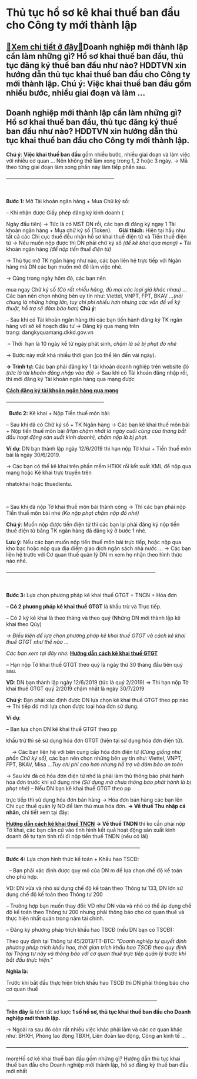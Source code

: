 Thủ tục hồ sơ kê khai thuế ban đầu cho Công ty mới thành lập
============================================================

[:gift:Xem chi tiết ở đây:gift:](https://hddtvn.com/thu-tuc-ho-so-ke-khai-thue-ban-dau-cho-cong-ty-moi-thanh-lap/)Doanh nghiệp mới thành lập cần làm những gì? Hồ sơ khai thuế ban đầu, thủ tục đăng ký thuế ban đầu như nào? HDDTVN xin hướng dẫn thủ tục khai thuế ban đầu cho Công ty mới thành lập. Chú ý: Việc khai thuế ban đầu gồm nhiều bước, nhiều giai đoạn và làm …
------------------------------------------------------------------------------------------------------------------------------------------------------------------------------------------------------------------------------------------------------------



Doanh nghiệp mới thành lập cần làm những gì? Hồ sơ khai thuế ban đầu, thủ tục đăng ký thuế ban đầu như nào? HDDTVN xin hướng dẫn thủ tục khai thuế ban đầu cho Công ty mới thành lập.
---------------------------------------------------------------------------------------------------------------------------------------------------------------------------------------


**Chú ý**: **Việc khai thuế ban đầu** gồm nhiều bước, nhiều giai đoạn và làm việc với nhiều cơ quan … Nên không thể làm xong trong 1, 2 hoặc 3 ngày. -> Mã theo từng giai đoạn làm xong phần này làm tiếp phần sau.



—————————————————————  

  

**Bước 1:** Mở Tài khoản ngân hàng + Mua Chữ ký số:


 – Khi nhận được Giấy phép đăng ký kinh doanh (

Ngày đầu tiên) -> Tức là có MST DN rồi, các bạn đi đăng ký ngay 1 Tài khoản ngân hàng + Mua chữ ký số (Token).
     **Giải thích:** Hiện tại hầu như tất cả các Chi cục thuế đều nhận hồ sơ khai thuế điện tử và Tiền thuế điện tử -> Nếu muốn nộp được thì DN phải chữ ký số *(để kê khai qua mạng)* + Tài khoản ngân hàng *(để nộp tiền thuế điện tử)*


 -> Thủ tục mở TK ngân hàng như nào, các bạn liên hệ trực tiếp với Ngân hàng mà DN các bạn muốn mở để làm việc nhé.


 -> Cũng trong ngày hôm đó, các bạn nên 

mua ngay Chữ ký số *(Có rất nhiều hãng, đủ mọi các loại giá khác nhau) .*.. Các bạn nên chọn những bên uy tín như: Viettel, VNPT, FPT, BKAV …*(nói chung là những hãng lớn, tuy chi phí nhiều hơn nhưng các vấn đề về kỹ thuật, hỗ trợ sẽ đảm bảo hơn)*
**Chú ý**:   

– Sau khi có Tài khoản ngân hàng thì các bạn tiến hành đăng ký TK ngân hàng với sở kế hoạch đầu tư -> Đăng ký qua mạng trên trang: dangkyquamang.dkkd.gov.vn  

 – Thời  hạn là 10 ngày kể từ ngày phát sinh, *chậm là sẽ bị phạt đó nhé*   

 -> Bước này mất khá nhiều thời gian (có thể lên đến vài ngày).  

**-> Trình tự:** Các bạn phải đăng ký 1 tài khoản doanh nghiệp trên website đó *(tức là tài khoản đăng nhập vào đó)* -> Sau khi có Tài khoản đăng nhập rồi, thì mới đăng ký Tài khoản ngân hàng qua mạng được



**[Cách đăng ký tài khoản ngân hàng qua mạng](https://www.youtube.com/watch?v=e2-GEphanjU "cách đăng ký tài khoản ngân hàng qua mạng")**



  

———————————————————  

  
**Bước 2:** Kê khai + Nộp Tiền thuế môn bài:


– Sau khi đã có Chữ ký số + TK Ngân hàng -> Các bạn kê khai thuế môn bài + Nộp tiền thuế môn bài *(Hạn chậm nhất là ngày cuối cùng của tháng bắt đầu hoạt động sản xuất kinh doanh), chậm nộp là bị phạt.*  

**Ví dụ**: DN bạn thành lập ngày 12/6/2019 thì hạn nộp Tờ khai + Tiền thuế môn bài là ngày 30/6/2019.


-> Các bạn có thể kê khai trên phần mềm HTKK rồi kết xuất XML để nộp qua mạng hoặc Kê khai trực truyến trên 

nhatokhai hoặc thuedientu.



  



– Sau khi đã nộp Tờ khai thuế môn bài thành công -> Thì các bạn phải nộp Tiền thuế môn bài nhé *(Ko nộp phạt chậm nộp đó nhé)*  

**Chú ý**: Muốn nộp được tiền điện tử thì các bạn lại phải đăng ký nộp tiền thuế điện tử bằng TK ngân hàng đã đăng ký ở bước 1 nhé.







  

**Lưu ý:** Nếu các bạn muốn nộp tiền thuế môn bài trực tiếp, hoặc nộp qua kho bạc hoặc nộp qua địa điểm giao dịch ngân sách nhà nước … -> Các bạn liên hệ trước với Cơ quan thuế quản lý DN m xem họ nhận theo hình thức nào nhé.



  

 —————————————————————————————  

  


**Bước 3:** Lựa chọn phương pháp kê khai thuế GTGT + TNCN + Hóa đơn


**– Có 2 phương pháp kê khai thuế GTGT** là khấu trừ và Trực tiếp.  

– Có 2 kỳ kê khai là theo tháng và theo quý (Những DN mới thành lập kê khai theo Qúy)



*-> Điều kiện để lựa chọn phương pháp kê khai thuế GTGT và cách kê khai thuế GTGT như thế nào …*

*Các bạn xem tại đây nhé:* **[Hướng dẫn cách kê khai thuế GTGT](# "hướng dẫn cách kê khai thuế GTGT")**

– Hạn nộp Tờ khai thuế GTGT theo quý là ngày thứ 30 tháng đầu tiên quý sau.  

**VD**: DN bạn thành lập ngày 12/6/2019 (tức là quý 2/2019) => Thì hạn nộp Tờ khai thuế GTGT quý 2/2019 chậm nhất là ngày 30/7/2019


**Chú ý**: Bạn phải xác định được DN lựa chọn kê khai thuế GTGT theo pp nào -> Thì tiếp đó mới lựa chọn được loại hóa đơn sử dụng.


**Ví dụ**:   

– Bạn lựa chọn DN kê khai thuế GTGT theo pp 

khấu trừ thì sẽ sử dụng hóa đơn GTGT (hiện tại sử dụng hóa đơn điện tử).  

    -> Các bạn liên hệ với bên cung cấp hóa đơn điện tử *(Cũng giống như phần Chữ ký số),* các bạn nên chọn những bên uy tín như: Viettel, VNPT, FPT, BKAV, Misa …*Tuy chi phí cao hơn nhưng hỗ trợ và đảm bảo an toàn*  

-> Sau khi đã có hóa đơn điện tử nhớ là phải làm thủ thông báo phát hành hóa đơn trước khi sử dụng nhé *(Sử dụng mà chưa thông báo phát hành là bị phạt nhé)*
– Nếu DN bạn kê khai thuế GTGT theo pp 

trực tiếp thì sử dụng hóa đơn bán hàng -> Hóa đơn bán hàng các bạn lên Chi cục thuế quản lý ND để làm thủ mua hóa đơn.
**-> Về thuế Thu nhập cá nhân,** chi tiết xem tại đây: 

**[Hướng dẫn cách kê khai thuế TNCN](# "hướng dẫn cách kê khai thuế TNCN")**
**-> Về thuế TNDN** thì ko cần phải nộp Tờ khai, các bạn căn cứ vào tình hình kết quả hoạt động sản xuất kinh doanh để tự tạm tính rồi đi nộp tiền thuế TNDN (nếu có lãi)



  

——————————————————————————

  

**Bước 4:** Lựa chọn hình thức kế toán + Khấu hao TSCĐ:  

  
– Bạn phải xác định được quy mô của DN m để lựa chọn chế độ kế toán cho phù hợp.


VD: DN vừa và nhỏ sử dụng chế độ kế toán theo Thông tư 133, DN lớn sử dụng chế độ kế toán theo Thông tư 200



– Trường hợp bạn muốn thay đổi: VD như DN vừa và nhỏ có thể áp dụng chế độ kế toán theo Thông tư 200 nhưng phải thông báo cho cơ quan thuế và thực hiện nhất quán trong năm tài chính.





– Đăng ký phương pháp trích khấu hao TSCĐ (nếu DN bạn có TSCĐ):   

Theo quy định tại Thông tư 45/2013/TT-BTC: “*Doanh nghiệp tự quyết định phương pháp trích khấu hao, thời gian trích khấu hao TSCĐ theo quy định tại Thông tư này và thông báo với cơ quan thuế trực tiếp quản lý trước khi bắt đầu thực hiện.”*


**Nghĩa là:** 

Trước khi bắt đầu thực hiện trích khấu hao TSCĐ thì DN phải thông báo cho cơ quan thuế



  

 —————————————————————————————

  

**Trên đây** là tóm tắt sơ lược **1 số hồ sơ, thủ tục khai thuế ban đầu cho Doanh nghiệp mới thành lập.**  

 -> Ngoài ra sau đó còn rất nhiều việc khác phải làm và các cơ quan khác như: BHXH, Phòng lao động TBXH, Liên đoàn lao động, Công an kinh tế … 



  

 ———————————————————————————————————-


moreHồ sơ kê khai thuế ban đầu gồm những gì? Hướng dẫn thủ tục khai thuế ban đầu cho Doanh nghiệp mới thành lập, hồ sơ đăng ký thuế ban đầu mới nhất

